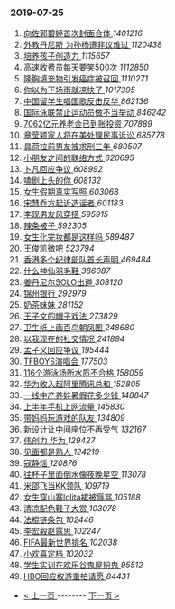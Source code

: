 ### 2019-07-25 
1. [ 向佐郭碧婷首次封面合体 ](https://s.weibo.com/weibo?q=%23%E5%90%91%E4%BD%90%E9%83%AD%E7%A2%A7%E5%A9%B7%E9%A6%96%E6%AC%A1%E5%B0%81%E9%9D%A2%E5%90%88%E4%BD%93%23&Refer=top) *1401216*
1. [ 外教丹尼斯 为孙杨遭非议难过 ](https://s.weibo.com/weibo?q=%23%E5%A4%96%E6%95%99%E4%B8%B9%E5%B0%BC%E6%96%AF%20%E4%B8%BA%E5%AD%99%E6%9D%A8%E9%81%AD%E9%9D%9E%E8%AE%AE%E9%9A%BE%E8%BF%87%23&Refer=top) *1120438*
1. [ 培养孩子创造力 ](https://s.weibo.com/weibo?q=%E5%9F%B9%E5%85%BB%E5%AD%A9%E5%AD%90%E5%88%9B%E9%80%A0%E5%8A%9B&Refer=top) *1115657*
1. [ 高速收费员每天要笑500次 ](https://s.weibo.com/weibo?q=%23%E9%AB%98%E9%80%9F%E6%94%B6%E8%B4%B9%E5%91%98%E6%AF%8F%E5%A4%A9%E8%A6%81%E7%AC%91500%E6%AC%A1%23&Refer=top) *1112850*
1. [ 隆胸填充物引发癌症被召回 ](https://s.weibo.com/weibo?q=%23%E9%9A%86%E8%83%B8%E5%A1%AB%E5%85%85%E7%89%A9%E5%BC%95%E5%8F%91%E7%99%8C%E7%97%87%E8%A2%AB%E5%8F%AC%E5%9B%9E%23&Refer=top) *1110271*
1. [ 你以为下场雨就凉快了 ](https://s.weibo.com/weibo?q=%23%E4%BD%A0%E4%BB%A5%E4%B8%BA%E4%B8%8B%E5%9C%BA%E9%9B%A8%E5%B0%B1%E5%87%89%E5%BF%AB%E4%BA%86%23&Refer=top) *1017395*
1. [ 中国留学生唱国歌反击反华 ](https://s.weibo.com/weibo?q=%23%E4%B8%AD%E5%9B%BD%E7%95%99%E5%AD%A6%E7%94%9F%E5%94%B1%E5%9B%BD%E6%AD%8C%E5%8F%8D%E5%87%BB%E5%8F%8D%E5%8D%8E%23&Refer=top) *862136*
1. [ 国际泳联禁止运动员做不当举动 ](https://s.weibo.com/weibo?q=%23%E5%9B%BD%E9%99%85%E6%B3%B3%E8%81%94%E7%A6%81%E6%AD%A2%E8%BF%90%E5%8A%A8%E5%91%98%E5%81%9A%E4%B8%8D%E5%BD%93%E4%B8%BE%E5%8A%A8%23&Refer=top) *846242*
1. [ 7062亿元养老金已到账投资 ](https://s.weibo.com/weibo?q=%237062%E4%BA%BF%E5%85%83%E5%85%BB%E8%80%81%E9%87%91%E5%B7%B2%E5%88%B0%E8%B4%A6%E6%8A%95%E8%B5%84%23&Refer=top) *707889*
1. [ 章莹颖家人将在美处理民事诉讼 ](https://s.weibo.com/weibo?q=%E7%AB%A0%E8%8E%B9%E9%A2%96%E5%AE%B6%E4%BA%BA%E5%B0%86%E5%9C%A8%E7%BE%8E%E5%A4%84%E7%90%86%E6%B0%91%E4%BA%8B%E8%AF%89%E8%AE%BC&Refer=top) *685778*
1. [ 具荷拉前男友被求刑三年 ](https://s.weibo.com/weibo?q=%23%E5%85%B7%E8%8D%B7%E6%8B%89%E5%89%8D%E7%94%B7%E5%8F%8B%E8%A2%AB%E6%B1%82%E5%88%91%E4%B8%89%E5%B9%B4%23&Refer=top) *680507*
1. [ 小朋友之间的联络方式 ](https://s.weibo.com/weibo?q=%23%E5%B0%8F%E6%9C%8B%E5%8F%8B%E4%B9%8B%E9%97%B4%E7%9A%84%E8%81%94%E7%BB%9C%E6%96%B9%E5%BC%8F%23&Refer=top) *620695*
1. [ 卜凡回应争议 ](https://s.weibo.com/weibo?q=%23%E5%8D%9C%E5%87%A1%E5%9B%9E%E5%BA%94%E4%BA%89%E8%AE%AE%23&Refer=top) *608992*
1. [ 嗑剧上头的你 ](https://s.weibo.com/weibo?q=%23%E5%97%91%E5%89%A7%E4%B8%8A%E5%A4%B4%E7%9A%84%E4%BD%A0%23&Refer=top) *608132*
1. [ 女生假期真实写照 ](https://s.weibo.com/weibo?q=%23%E5%A5%B3%E7%94%9F%E5%81%87%E6%9C%9F%E7%9C%9F%E5%AE%9E%E5%86%99%E7%85%A7%23&Refer=top) *603068*
1. [ 宋慧乔方起诉造谣者 ](https://s.weibo.com/weibo?q=%23%E5%AE%8B%E6%85%A7%E4%B9%94%E6%96%B9%E8%B5%B7%E8%AF%89%E9%80%A0%E8%B0%A3%E8%80%85%23&Refer=top) *601183*
1. [ 李现男友风穿搭 ](https://s.weibo.com/weibo?q=%23%E6%9D%8E%E7%8E%B0%E7%94%B7%E5%8F%8B%E9%A3%8E%E7%A9%BF%E6%90%AD%23&Refer=top) *595915*
1. [ 辣条被子 ](https://s.weibo.com/weibo?q=%23%E8%BE%A3%E6%9D%A1%E8%A2%AB%E5%AD%90%23&Refer=top) *592305*
1. [ 女生化完妆都是这样吗 ](https://s.weibo.com/weibo?q=%23%E5%A5%B3%E7%94%9F%E5%8C%96%E5%AE%8C%E5%A6%86%E9%83%BD%E6%98%AF%E8%BF%99%E6%A0%B7%E5%90%97%23&Refer=top) *589487*
1. [ 王俊凯微吧 ](https://s.weibo.com/weibo?q=%23%E7%8E%8B%E4%BF%8A%E5%87%AF%E5%BE%AE%E5%90%A7%23&Refer=top) *523794*
1. [ 香港多个纪律部队首长声明 ](https://s.weibo.com/weibo?q=%23%E9%A6%99%E6%B8%AF%E5%A4%9A%E4%B8%AA%E7%BA%AA%E5%BE%8B%E9%83%A8%E9%98%9F%E9%A6%96%E9%95%BF%E5%A3%B0%E6%98%8E%23&Refer=top) *469484*
1. [ 什么神仙羽毛鞋 ](https://s.weibo.com/weibo?q=%23%E4%BB%80%E4%B9%88%E7%A5%9E%E4%BB%99%E7%BE%BD%E6%AF%9B%E9%9E%8B%23&Refer=top) *386087*
1. [ 姜丹尼尔SOLO出道 ](https://s.weibo.com/weibo?q=%23%E5%A7%9C%E4%B8%B9%E5%B0%BC%E5%B0%94SOLO%E5%87%BA%E9%81%93%23&Refer=top) *308120*
1. [ 锦州银行 ](https://s.weibo.com/weibo?q=%E9%94%A6%E5%B7%9E%E9%93%B6%E8%A1%8C&Refer=top) *292979*
1. [ 奶茶妹妹 ](https://s.weibo.com/weibo?q=%23%E5%A5%B6%E8%8C%B6%E5%A6%B9%E5%A6%B9%23&Refer=top) *281152*
1. [ 王子文的帽子戏法 ](https://s.weibo.com/weibo?q=%23%E7%8E%8B%E5%AD%90%E6%96%87%E7%9A%84%E5%B8%BD%E5%AD%90%E6%88%8F%E6%B3%95%23&Refer=top) *273829*
1. [ 卫生纸上画百鸟朝凤图 ](https://s.weibo.com/weibo?q=%23%E5%8D%AB%E7%94%9F%E7%BA%B8%E4%B8%8A%E7%94%BB%E7%99%BE%E9%B8%9F%E6%9C%9D%E5%87%A4%E5%9B%BE%23&Refer=top) *248680*
1. [ 以我现在的社交情况 ](https://s.weibo.com/weibo?q=%23%E4%BB%A5%E6%88%91%E7%8E%B0%E5%9C%A8%E7%9A%84%E7%A4%BE%E4%BA%A4%E6%83%85%E5%86%B5%23&Refer=top) *241894*
1. [ 孟子义回应争议 ](https://s.weibo.com/weibo?q=%23%E5%AD%9F%E5%AD%90%E4%B9%89%E5%9B%9E%E5%BA%94%E4%BA%89%E8%AE%AE%23&Refer=top) *195444*
1. [ TFBOYS演唱会 ](https://s.weibo.com/weibo?q=%23TFBOYS%E6%BC%94%E5%94%B1%E4%BC%9A%23&Refer=top) *177503*
1. [ 116个游泳场所水质不合格 ](https://s.weibo.com/weibo?q=116%E4%B8%AA%E6%B8%B8%E6%B3%B3%E5%9C%BA%E6%89%80%E6%B0%B4%E8%B4%A8%E4%B8%8D%E5%90%88%E6%A0%BC&Refer=top) *158059*
1. [ 华为收入超阿里腾讯总和 ](https://s.weibo.com/weibo?q=%23%E5%8D%8E%E4%B8%BA%E6%94%B6%E5%85%A5%E8%B6%85%E9%98%BF%E9%87%8C%E8%85%BE%E8%AE%AF%E6%80%BB%E5%92%8C%23&Refer=top) *152805*
1. [ 一线中产养娃暑假花多少钱 ](https://s.weibo.com/weibo?q=%23%E4%B8%80%E7%BA%BF%E4%B8%AD%E4%BA%A7%E5%85%BB%E5%A8%83%E6%9A%91%E5%81%87%E8%8A%B1%E5%A4%9A%E5%B0%91%E9%92%B1%23&Refer=top) *148847*
1. [ 上半年手机上网流量 ](https://s.weibo.com/weibo?q=%E4%B8%8A%E5%8D%8A%E5%B9%B4%E6%89%8B%E6%9C%BA%E4%B8%8A%E7%BD%91%E6%B5%81%E9%87%8F&Refer=top) *145830*
1. [ 带妈妈玩游戏的队友 ](https://s.weibo.com/weibo?q=%23%E5%B8%A6%E5%A6%88%E5%A6%88%E7%8E%A9%E6%B8%B8%E6%88%8F%E7%9A%84%E9%98%9F%E5%8F%8B%23&Refer=top) *134809*
1. [ 新设计让中间座位不再受气 ](https://s.weibo.com/weibo?q=%23%E6%96%B0%E8%AE%BE%E8%AE%A1%E8%AE%A9%E4%B8%AD%E9%97%B4%E5%BA%A7%E4%BD%8D%E4%B8%8D%E5%86%8D%E5%8F%97%E6%B0%94%23&Refer=top) *132167*
1. [ 伟创力 华为 ](https://s.weibo.com/weibo?q=%E4%BC%9F%E5%88%9B%E5%8A%9B%20%E5%8D%8E%E4%B8%BA&Refer=top) *129427*
1. [ 见面都是熟人 ](https://s.weibo.com/weibo?q=%E8%A7%81%E9%9D%A2%E9%83%BD%E6%98%AF%E7%86%9F%E4%BA%BA&Refer=top) *124219*
1. [ 寇静瑶 ](https://s.weibo.com/weibo?q=%E5%AF%87%E9%9D%99%E7%91%B6&Refer=top) *120876*
1. [ 往杯子里面倒水像夜晚星空 ](https://s.weibo.com/weibo?q=%E5%BE%80%E6%9D%AF%E5%AD%90%E9%87%8C%E9%9D%A2%E5%80%92%E6%B0%B4%E5%83%8F%E5%A4%9C%E6%99%9A%E6%98%9F%E7%A9%BA&Refer=top) *113078*
1. [ 米邵飞当KK领队 ](https://s.weibo.com/weibo?q=%23%E7%B1%B3%E9%82%B5%E9%A3%9E%E5%BD%93KK%E9%A2%86%E9%98%9F%23&Refer=top) *109719*
1. [ 女生穿山寨lolita裙被辱骂 ](https://s.weibo.com/weibo?q=%E5%A5%B3%E7%94%9F%E7%A9%BF%E5%B1%B1%E5%AF%A8lolita%E8%A3%99%E8%A2%AB%E8%BE%B1%E9%AA%82&Refer=top) *105188*
1. [ 清凉配色鞋子大赏 ](https://s.weibo.com/weibo?q=%23%E6%B8%85%E5%87%89%E9%85%8D%E8%89%B2%E9%9E%8B%E5%AD%90%E5%A4%A7%E8%B5%8F%23&Refer=top) *103078*
1. [ 法棍链条包 ](https://s.weibo.com/weibo?q=%23%E6%B3%95%E6%A3%8D%E9%93%BE%E6%9D%A1%E5%8C%85%23&Refer=top) *102446*
1. [ 李宏毅赵露思 ](https://s.weibo.com/weibo?q=%23%E6%9D%8E%E5%AE%8F%E6%AF%85%E8%B5%B5%E9%9C%B2%E6%80%9D%23&Refer=top) *102247*
1. [ FIFA最新世界排名 ](https://s.weibo.com/weibo?q=FIFA%E6%9C%80%E6%96%B0%E4%B8%96%E7%95%8C%E6%8E%92%E5%90%8D&Refer=top) *102038*
1. [ 小欢喜定档 ](https://s.weibo.com/weibo?q=%23%E5%B0%8F%E6%AC%A2%E5%96%9C%E5%AE%9A%E6%A1%A3%23&Refer=top) *102032*
1. [ 学生实训在欢乐谷鬼屋扮鬼 ](https://s.weibo.com/weibo?q=%23%E5%AD%A6%E7%94%9F%E5%AE%9E%E8%AE%AD%E5%9C%A8%E6%AC%A2%E4%B9%90%E8%B0%B7%E9%AC%BC%E5%B1%8B%E6%89%AE%E9%AC%BC%23&Refer=top) *95512*
1. [ HBO回应权游重拍请愿 ](https://s.weibo.com/weibo?q=HBO%E5%9B%9E%E5%BA%94%E6%9D%83%E6%B8%B8%E9%87%8D%E6%8B%8D%E8%AF%B7%E6%84%BF&Refer=top) *84431* 

- [ < 上一页 ](https://github.com/able8/weibo-hot-record/blob/master/2019-07-24.md) -------- [ 下一页 > ](https://github.com/able8/weibo-hot-record/blob/master/2019-07-26.md)